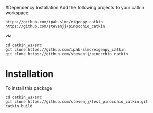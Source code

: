 #Dependency Installation
Add the following projects to your catkin workspace:

````
https://github.com/ipab-slmc/eigenpy_catkin
https://github.com/stevenjj/pinocchio_catkin
````

via
````
cd catkin_ws/src
git clone https://github.com/ipab-slmc/eigenpy_catkin
git clone https://github.com/stevenjj/pinocchio_catkin
````

# Installation
To install this package
````
cd catkin_ws/src
git clone https://github.com/stevenjj/test_pinocchio_catkin.git
catkin build
````